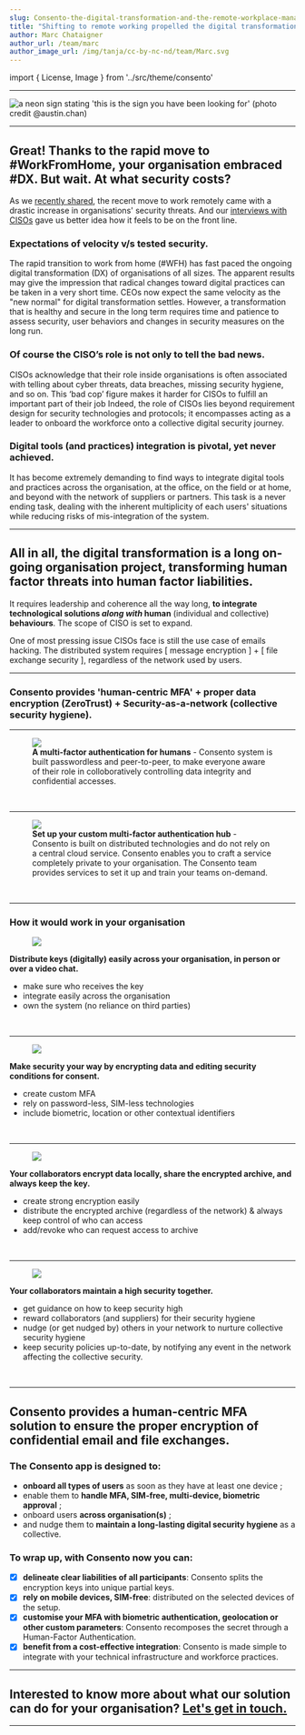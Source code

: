 ```yaml
---
slug: Consento-the-digital-transformation-and-the-remote-workplace-management-for-CISO
title: "Shifting to remote working propelled the digital transformation. At what security costs?"
author: Marc Chataigner
author_url: /team/marc
author_image_url: /img/tanja/cc-by-nc-nd/team/Marc.svg
---
```


import { License, Image } from '../src/theme/consento'

---

<Image
  src="/img/external/unsplash/this-is-the-sign-you-have-been-looking-for.png"
  caption=""
  alt="a neon sign stating 'this is the sign you have been looking for' (photo credit @austin.chan)"
/>

---

## Great! Thanks to the rapid move to #WorkFromHome, your organisation embraced #DX. But wait. At what security costs?

As we <a href="/blog/Consento-and-the-remote-workplace-during-the-Cyber-Pandemic">recently shared</a>, the recent move to work remotely came with a drastic increase in organisations' security threats. And our <a href="/blog/CISO-Interview-3-Common-Problems-in-Cyber-Security-Today">interviews with CISOs</a> gave us better idea how it feels to be on the front line.


### Expectations of velocity v/s tested security.  

The rapid transition to work from home (#WFH) has fast paced the ongoing digital transformation (DX) of organisations of all sizes. The apparent results may give the impression that radical changes toward digital practices can be taken in a very short time. CEOs now expect the same velocity as the "new normal" for digital transformation settles. However, a transformation that is healthy and secure in the long term requires time and patience to assess security, user behaviors and changes in security measures on the long run. 

### Of course the CISO’s role is not only to tell the bad news.  

CISOs acknowledge that their role inside organisations is often associated with telling about cyber threats, data breaches, missing security hygiene, and so on. This ‘bad cop’ figure makes it harder for CISOs to fulfill an important part of their job Indeed, the role of CISOs lies beyond requirement design for security technologies and protocols; it encompasses acting as a leader to onboard the workforce onto a collective digital security journey.

### Digital tools (and practices) integration is pivotal, yet never achieved.

It has become extremely demanding to find ways to integrate digital tools and practices across the organisation, at the office, on the field or at home, and beyond with the network of suppliers or partners. This task is a never ending task, dealing with the inherent multiplicity of each users' situations while reducing risks of mis-integration of the system.

---

## All in all, the digital transformation is a long on-going organisation project, transforming human factor threats into human factor liabilities.

It requires leadership and coherence all the way long, **to integrate technological solutions *along with* human** (individual and collective) **behaviours**. The scope of CISO is set to expand. 

One of most pressing issue CISOs face is still the use case of emails hacking. The distributed system requires [ message encryption ] + [ file exchange security ], regardless of the network used by users.

---

### Consento provides 'human-centric MFA' + proper data encryption (ZeroTrust) + Security-as-a-network (collective security hygiene).

---

<figure className="kg-card kg-image-card kg-card-hascaption">
  <img src="/img/tanja/cc-by-nc-sa/in-control/human-centric.png" style={{ float: 'left', width: '30%' }} />
  <figcaption><strong>A multi-factor authentication for humans</strong> - Consento system is built passwordless and peer-to-peer, to make everyone aware of their role in colloboratively controlling data integrity and confidential accesses.</figcaption>
</figure>
<br/>

---

<figure className="kg-card kg-image-card kg-card-hascaption">
  <img src="/img/tanja/cc-by-nc-sa/in-control/no-server-necessary.png" style={{ float: 'left', width: '30%' }} />
  <figcaption><strong>Set up your custom multi-factor authentication hub</strong> - Consento is built on distributed technologies and do not rely on a central cloud service. Consento enables you to craft a service completely private to your organisation. The Consento team provides services to set it up and train your teams on-demand.</figcaption>
</figure>
<br/>

---


### How it would work in your organisation


<figure className="kg-card kg-image-card kg-card-hascaption">
  <img src="/img/consento/cc-by-nc-nd/Consento-one-to-one-key-disctribution.png" style={{ float: 'center', width: '100%' }} />
</figure>

**Distribute keys (digitally) easily across your organisation, in person or over a video chat.**

- make sure who receives the key
- integrate easily across the organisation 
- own the system (no reliance on third parties)

<br/>

--- 

<figure className="kg-card kg-image-card kg-card-hascaption">
  <img src="/img/consento/cc-by-nc-nd/Consento-custom-MFA.png" style={{ float: 'center', width: '100%' }} />
</figure>

**Make security your way by encrypting data and editing security conditions for consent.**

- create custom MFA
- rely on password-less, SIM-less technologies
- include biometric, location or other contextual identifiers

<br/>

--- 

<figure className="kg-card kg-image-card kg-card-hascaption">
  <img src="/img/consento/cc-by-nc-nd/Consento-sharing-secrets.png" style={{ float: 'center', width: '100%' }} />
</figure>

**Your collaborators encrypt data locally, share the encrypted archive, and always keep the key.**

- create strong encryption easily
- distribute the encrypted archive (regardless of the network) & always keep control of who can access
- add/revoke who can request access to archive

<br/>

--- 

<figure className="kg-card kg-image-card kg-card-hascaption">
  <img src="/img/consento/cc-by-nc-nd/Consento-collective-security.png" style={{ float: 'center', width: '100%' }} />
</figure>

**Your collaborators maintain a high security together.**

- get guidance on how to keep security high
- reward collaborators (and suppliers) for their security hygiene
- nudge (or get nudged by) others in your network to nurture collective security hygiene
- keep security policies up-to-date, by notifying any event in the network affecting the collective security.

<br/>


---

## Consento provides a human-centric MFA solution to ensure the proper encryption of confidential email and file exchanges. 

### The Consento app is designed to:

- **onboard all types of users** as soon as they have at least one device ;
- enable them to **handle MFA, SIM-free, multi-device, biometric approval** ; 
- onboard users **across organisation(s)** ;
- and nudge them to **maintain a long-lasting digital security hygiene** as a collective.

### To wrap up, with Consento now you can:

- [x]  **delineate clear liabilities of all participants**: Consento splits the encryption keys into unique partial keys.
- [x]  **rely on mobile devices, SIM-free**: distributed on the selected devices of the setup. 
- [x]  **customise your MFA with biometric authentication, geolocation or other custom parameters**: Consento recomposes the secret through a Human-Factor Authentication. 
- [x]  **benefit from a cost-effective integration**: Consento is made simple to integrate with your technical infrastructure and workforce practices.

---

## Interested to know more about what our solution can do for your organisation? <a href="mailto:keepsafe@consento.org">Let's get in touch.</a>



--- 

<License author="marc" year="2021" license="CC-BY-NC-SA" />